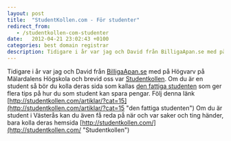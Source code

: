 ```yaml
---
layout: post
title:  "StudentKollen.com - För studenter"
redirect_from:
   - /studentkollen-com-studenter
date:   2012-04-21 23:02:43 +0100
categories: best domain registrar
description: Tidigare i år var jag och David från BilligaApan.se med på Högvarv på Mälardalens Högskola och brevid oss var
---
```


Tidigare i år var jag och David från [BilligaApan.se](http://BilligaApan.se "BilligaApan.se") med på Högvarv på Mälardalens Högskola och brevid oss var [Studentkollen](http://Studentkollen.com "Studentkollen"). Om du är en student så bör du kolla deras sida som kallas [den fattiga studenten](http://studentkollen.com/artiklar/?cat=15 "den fattiga studenten") som ger flera tips på hur du som student kan spara pengar. Följ denna länk [http://studentkollen.com/artiklar/?cat=15](http://studentkollen.com/artiklar/?cat=15 "den fattiga studenten") Om du är student i Västerås kan du även få reda på när och var saker och ting händer, bara kolla deras hemsida [http://studentkollen.com/](http://studentkollen.com/ "Studentkollen")